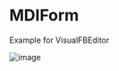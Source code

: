 # MDIForm
Example for VisualFBEditor

![image](https://github.com/chunmingwang/MDIForm/assets/35757455/e9b9fece-0f19-4d89-bfba-d8ddebff2c94)
